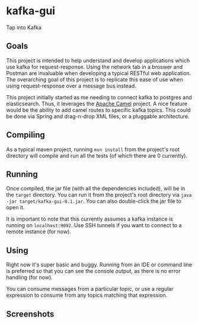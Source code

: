 # kafka-gui
Tap into Kafka


## Goals
This project is intended to help understand and develop applications which use kafka for request-response. Using the network tab in a broswer and Postman are invaluable when developing a typical RESTful web application. The overarching goal of this project is to replicate this ease of use when using request-response over a message bus instead.

This project initially started as me needing to connect kafka to postgres and elasticsearch. Thus, it leverages the [Apache Camel](https://github.com/apache/camel) project. A nice feature would be the ability to add camel routes to specific kafka topics. This could be done via Spring and drag-n-drop XML files, or a pluggable architecture.

## Compiling
As a typical maven project, running `mvn install` from the project's root directory will compile and run all the tests (of which there are 0 currently).

## Running
Once compiled, the jar file (with all the dependencies included), will be in the `target` directory. You can run it from the project's root directory via `java -jar target/kafka-gui-0.1.jar`. You can also double-click the jar file to open it.

It is important to note that this currently assumes a kafka instance is running on `localhost:9092`. Use SSH tunnels if you want to connect to a remote instance (for now).

## Using
Right now it's super basic and buggy. Running from an IDE or command line is preferred so that you can see the console output, as there is no error handling (for now).

You can consume messages from a particular topic, or use a regular expression to consume from any topics matching that expression.

## Screenshots
